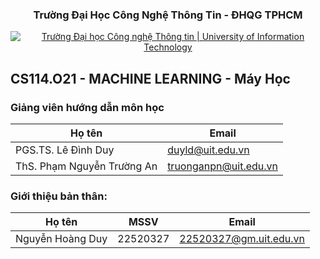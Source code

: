 <h3 align="center" font-size= 14px;><b>Trường Đại Học Công Nghệ Thông Tin - ĐHQG TPHCM</b></h3>
<p align="center">
  <a href="https://www.uit.edu.vn/" title="Trường Đại học Công nghệ Thông tin" style="border: 5;">
    <img src="https://i.imgur.com/WmMnSRt.png" alt="Trường Đại học Công nghệ Thông tin | University of Information Technology">
  </a>
</p>




## CS114.O21 - MACHINE LEARNING - Máy Học 

### Giảng viên hướng dẫn môn học

Họ tên | Email
--- | --- 
PGS.TS. Lê Đình Duy | duyld@uit.edu.vn
ThS. Phạm Nguyễn Trường An | truonganpn@uit.edu.vn


### Giới thiệu bản thân:
Họ tên | MSSV | Email
---- | --- | -- 
Nguyễn Hoàng Duy | 22520327 | 22520327@gm.uit.edu.vn